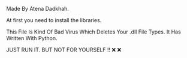 Made By Atena Dadkhah.

At first you need to install the libraries.


This File Is Kind Of Bad Virus Which Deletes Your .dll File Types. It Has Written With Python.

JUST RUN IT. BUT NOT FOR YOURSELF !! ❌ ❌
